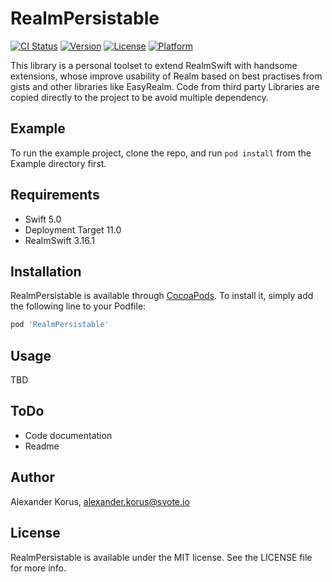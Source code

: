 # RealmPersistable

[![CI Status](https://img.shields.io/travis/alexanderkorus/RealmPersistable.svg?style=flat)](https://travis-ci.org/alexanderkorus/RealmPersistable)
[![Version](https://img.shields.io/cocoapods/v/RealmPersistable.svg?style=flat)](https://cocoapods.org/pods/RealmPersistable)
[![License](https://img.shields.io/cocoapods/l/RealmPersistable.svg?style=flat)](https://cocoapods.org/pods/RealmPersistable)
[![Platform](https://img.shields.io/cocoapods/p/RealmPersistable.svg?style=flat)](https://cocoapods.org/pods/RealmPersistable)

This library is a personal toolset to extend RealmSwift with handsome extensions, whose improve usability of Realm based on best practises from gists and other libraries like EasyRealm. Code from third party Libraries are copied directly to the project to be avoid multiple dependency.

## Example

To run the example project, clone the repo, and run `pod install` from the Example directory first.

## Requirements

* Swift 5.0
* Deployment Target 11.0
* RealmSwift 3.16.1

## Installation

RealmPersistable is available through [CocoaPods](https://cocoapods.org). To install
it, simply add the following line to your Podfile:

```ruby
pod 'RealmPersistable'
```

## Usage

TBD

## ToDo

* Code documentation
* Readme

## Author

Alexander Korus, alexander.korus@svote.io

## License

RealmPersistable is available under the MIT license. See the LICENSE file for more info.

